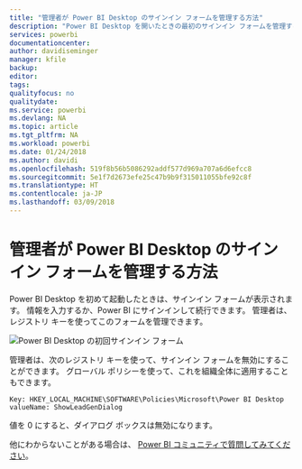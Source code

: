 ```yaml
---
title: "管理者が Power BI Desktop のサインイン フォームを管理する方法"
description: "Power BI Desktop を開いたときの最初のサインイン フォームを管理する方法について説明します。"
services: powerbi
documentationcenter: 
author: davidiseminger
manager: kfile
backup: 
editor: 
tags: 
qualityfocus: no
qualitydate: 
ms.service: powerbi
ms.devlang: NA
ms.topic: article
ms.tgt_pltfrm: NA
ms.workload: powerbi
ms.date: 01/24/2018
ms.author: davidi
ms.openlocfilehash: 519f8b56b5086292addf577d969a707a6d6efcc8
ms.sourcegitcommit: 5e1f7d2673efe25c47b9b9f315011055bfe92c8f
ms.translationtype: HT
ms.contentlocale: ja-JP
ms.lasthandoff: 03/09/2018
---
```

# <a name="how-administrators-can-manage-the-power-bi-desktop-sign-in-form"></a>管理者が Power BI Desktop のサインイン フォームを管理する方法
Power BI Desktop を初めて起動したときは、サインイン フォームが表示されます。 情報を入力するか、Power BI にサインインして続行できます。 管理者は、レジストリ キーを使ってこのフォームを管理できます。 

![Power BI Desktop の初回サインイン フォーム](media/desktop-admin-sign-in-form/sign-in-form.png)

管理者は、次のレジストリ キーを使って、サインイン フォームを無効にすることができます。 グローバル ポリシーを使って、これを組織全体に適用することもできます。

```
Key: HKEY_LOCAL_MACHINE\SOFTWARE\Policies\Microsoft\Power BI Desktop
valueName: ShowLeadGenDialog
```

値を 0 にすると、ダイアログ ボックスは無効になります。

他にわからないことがある場合は、 [Power BI コミュニティで質問してみてください](http://community.powerbi.com/)。

